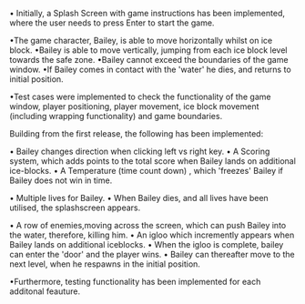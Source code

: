 • Initially, a Splash Screen with game instructions has been implemented,
where the user needs to press Enter to start the game.

•The game character, Bailey, is able to move horizontally whilst on ice block.
•Bailey is able to move vertically, jumping from each ice block level towards the safe zone.
•Bailey cannot exceed the boundaries of the game window.
•If Bailey comes in contact with the 'water' he dies, and returns to initial position.

•Test cases were implemented to check the functionality of the game window, player positioning,
player movement, ice block movement (including wrapping functionality) and game boundaries.

Building from the first release, the following has been implemented:

• Bailey changes direction when clicking left vs right key. 
• A Scoring system, which adds points to the total score when Bailey lands on additional ice-blocks.
• A Temperature (time count down) , which 'freezes' Bailey if Bailey does not win in time.

• Multiple lives for Bailey. 
• When Bailey dies, and all lives have been utilised, the splashscreen appears.

• A row of enemies,moving across the screen, which can push Bailey into the water, therefore, killing him. 
• An igloo which incremently appears when Bailey lands on additional iceblocks.
• When the igloo is complete, bailey can enter the 'door' and the player wins.
• Bailey can thereafter move to the next level, when he respawns in the initial position. 

•Furthermore, testing functionality has been implemented for each additonal 
feauture.


